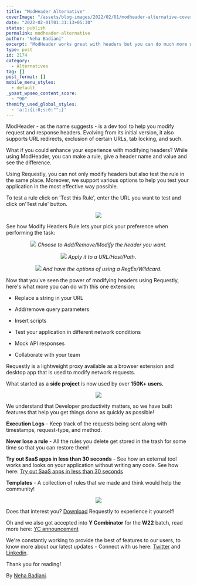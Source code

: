 ```yaml
---
title: "ModHeader Alternative"
coverImage: "/assets/blog-images/2022/02/01/modheader-alternative-cover.png"
date: "2022-02-01T01:31:13+05:30"
status: publish
permalink: modheader-alternative
author: "Neha Badiani"
excerpt: "ModHeader works great with headers but you can do much more with Requestly!"
type: post
id: 2174
category:
  - Alternatives
tag: []
post_format: []
mobile_menu_styles:
  - default
_yoast_wpseo_content_score:
  - "90"
themify_used_global_styles:
  - 'a:1:{i:0;s:0:"";}'
---
```


<span class="markdownData">

<span class="tableOfContent">

</span>
<span class="content">

ModHeader - as the name suggests - is a dev tool to help you modify request and response headers.
Evolving from its initial version, it also supports URL redirects, exclusion of certain URLs, tab locking, and such.

What if you could enhance your experience with modifying headers?
While using ModHeader, you can make a rule, give a header name and value and see the difference.

Using Requestly, you can not only modify headers but also test the rule in the same place. Moreover, we support various options to help you test your application in the most effective way possible.

To test a rule click on &#39;Test this Rule&#39;, enter the URL you want to test and click on&#39;Test rule&#39; button.

<p align="center">
  <img src="/assets/blog-images/2022/02/01/test-rule.png">
</p>

See how Modify Headers Rule lets your pick your preference when performing the task:

<p align="center">
  <img src="/assets/blog-images/2022/02/01/photo-1.png">
  <em>Choose to Add/Remove/Modify the header you want.</em>
</p>
<p align="center">
  <img src="/assets/blog-images/2022/02/01/photo-2.png">
  <em>Apply it to a URL/Host/Path.</em>
</p>
<p align="center">
  <img src="/assets/blog-images/2022/02/01/photo-3.png">
  <em>And have the options of using a RegEx/Wildcard.</em>
</p>

Now that you&#39;ve seen the power of modifying headers using Requestly, here&#39;s what more you can do with this one extension:

- Replace a string in your URL

- Add/remove query parameters
- Insert scripts

- Test your application in different network conditions
- Mock API responses
- Collaborate with your team

Requestly is a lightweight proxy available as a browser extension and desktop app that is used to modify network requests.

What started as a **side project** is now used by over **150K+ users.**

<p align="center">
  <img src="/assets/blog-images/2022/02/01/Requestly-app-2.png">
</p>

We understand that Developer productivity matters, so we have built features that help you get things done as quickly as possible!

**Execution Logs** - Keep track of the requests being sent along with timestamps, request-type, and method.

**Never lose a rule** - All the rules you delete get stored in the trash for some time so that you can restore them!

**Try out SaaS apps in less than 30 seconds** - See how an external tool works and looks on your application without writing any code. See how here: [Try out SaaS apps in less than 30 seconds](https://youtu.be/yVgOcKv2rjc)

**Templates** - A collection of rules that we made and think would help the community!

<p align="center">
  <img src="/assets/blog-images/2022/02/01/templates.png">
</p>

Does that interest you? [Download](https://requestly.io/downloads/) Requestly to experience it yourself!

Oh and we also got accepted into **Y Combinator** for the **W22** batch, read more here: [YC announcement](https://twitter.com/sachinjain024/status/1468867067373756418?s=20)

We&#39;re constantly working to provide the best of features to our users, to know more about our latest updates - Connect with us here: [Twitter](https://twitter.com/RequestlyIO) and [Linkedin](https://www.linkedin.com/company/requestly/mycompany/).

Thank you for reading!

By [Neha Badiani](https://twitter.com/nehabadiani).
</span>
</span>
